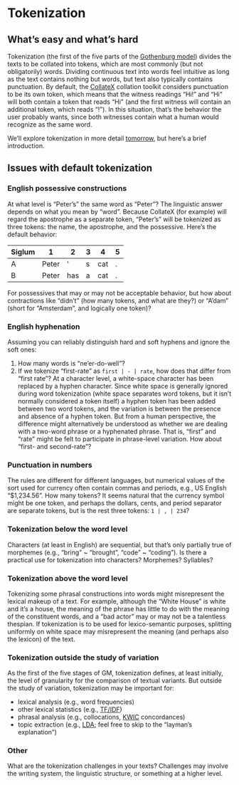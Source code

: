 # Tokenization

## What’s easy and what’s hard

Tokenization (the first of the five parts of the [Gothenburg model](http://wiki.tei-c.org/index.php/Textual_Variance#The_.E2.80.9CGothenburg_model.E2.80.9D:_A_modular_architecture_for_computer-aided_collation)) divides the texts to be collated into tokens, which are most commonly (but not obligatorily) words. Dividing continuous text into words feel intuitive as long as the text contains nothing but words, but text also typically contains punctuation. By default, the [CollateX](https://pypi.python.org/pypi/collatex) collation toolkit considers punctuation to be its own token, which means that the witness readings “Hi!” and “Hi” will both contain a token that reads “Hi” (and the first witness will contain an additional token, which reads “!”). In this situation, that’s the behavior the user probably wants, since both witnesses contain what a human would recognize as the same word.

We’ll explore tokenization in more detail [tomorrow](week_2_day_2_plan.md), but here’s a brief introduction.

## Issues with default tokenization

### English possessive constructions

At what level is “Peter’s” the same word as “Peter”? The linguistic answer depends on what you mean by “word”. Because CollateX (for example) will regard the apostrophe as a separate token, “Peter’s” will be tokenized as three tokens: the name, the apostrophe, and the possessive. Here’s the default behavior:

Siglum | 1 | 2 | 3 | 4 | 5 
---- | ---- | ---- | ---- | ---- | ---- 
A | Peter | ' | s | cat | .
B | Peter | has | a | cat | .


For possessives that may or may not be acceptable behavior, but how about contractions like “didn’t” (how many tokens, and what are they?) or “A’dam” (short for “Amsterdam”, and logically one token)?

### English hyphenation

Assuming you can reliably distinguish hard and soft hyphens and ignore the soft ones:

1. How many words is “ne’er-do-well”?
1. If we tokenize “first-rate” as `first | - | rate`, how does that differ from “first rate”? At a character level, a white-space character has been replaced by a hyphen character. Since white space is generally ignored during word tokenization (white space separates word tokens, but it isn’t normally considered a token itself) a hyphen token has been added between two word tokens, and the variation is between the presence and absence of a hyphen token. But from a human perspective, the difference might alternatively be understood as whether we are dealing with a two-word phrase or a hyphenated phrase. That is, “first” and “rate” might be felt to participate in phrase-level variation. How about “first- and second-rate”?

### Punctuation in numbers

The rules are different for different languages, but numerical values of the sort used for currency often contain commas and periods, e.g., US English “$1,234.56”. How many tokens? It seems natural that the currency symbol might be one token, and perhaps the dollars, cents, and period separator are separate tokens, but is the rest three tokens: `1 | , | 234`?

### Tokenization below the word level

Characters (at least in English) are sequential, but that’s only partially true of morphemes (e.g., “bring” ~ “brought”, “code” ~ “coding”). Is there a practical use for tokenization into characters? Morphemes? Syllables?

### Tokenization above the word level

Tokenizing some phrasal constructions into words might misrepresent the lexical makeup of a text. For example, although the “White House” is white and it’s a house, the meaning of the phrase has little to do with the meaning of the constituent words, and a “bad actor” may or may not be a talentless thespian. If tokenization is to be used for lexico-semantic purposes, splitting uniformly on white space may misrepresent the meaning (and perhaps also the lexicon) of the text.

### Tokenization outside the study of variation

As the first of the five stages of GM, tokenization defines, at least initially, the level of granularity for the comparison of textual variants.   But outside the study of variation, tokenization may be important for:

* lexical analysis (e.g., word frequencies)
* other lexical statistics (e.g., [TF/IDF](https://en.wikipedia.org/wiki/Tf%E2%80%93idf))
* phrasal analysis (e.g., collocations, [KWIC](https://en.wikipedia.org/wiki/Key_Word_in_Context) concordances)
* topic extraction (e.g., [LDA](https://www.quora.com/What-is-a-good-explanation-of-Latent-Dirichlet-Allocation); feel free to skip to the “layman’s explanation”)

### Other

What are the tokenization challenges in your texts? Challenges may involve the writing system, the linguistic structure, or something at a higher level.